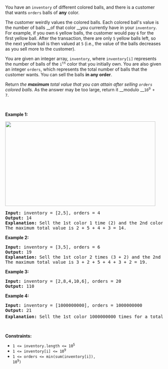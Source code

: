 You have an `` inventory `` of different colored balls, and there is a customer that wants `` orders `` balls of __any__ color.

The customer weirdly values the colored balls. Each colored ball's value is the number of balls __of that color&nbsp;__you currently have in your `` inventory ``. For example, if you own `` 6 `` yellow balls, the customer would pay `` 6 `` for the first yellow ball. After the transaction, there are only `` 5 `` yellow balls left, so the next yellow ball is then valued at `` 5 `` (i.e., the value of the balls decreases as you sell more to the customer).

You are given an integer array, `` inventory ``, where `` inventory[i] `` represents the number of balls of the <code>i<sup>th</sup></code> color that you initially own. You are also given an integer `` orders ``, which represents the total number of balls that the customer wants. You can sell the balls __in any order__.

Return _the __maximum__ total value that you can attain after selling _`` orders ``_ colored balls_. As the answer may be too large, return it __modulo __<code>10<sup>9 </sup>+ 7</code>.

&nbsp;

__Example 1:__

<img alt="" src="https://assets.leetcode.com/uploads/2020/11/05/jj.gif" style="width: 480px; height: 270px;"/>

<pre>
<strong>Input:</strong> inventory = [2,5], orders = 4
<strong>Output:</strong> 14
<strong>Explanation:</strong> Sell the 1st color 1 time (2) and the 2nd color 3 times (5 + 4 + 3).
The maximum total value is 2 + 5 + 4 + 3 = 14.
</pre>

__Example 2:__

<pre>
<strong>Input:</strong> inventory = [3,5], orders = 6
<strong>Output:</strong> 19
<strong>Explanation: </strong>Sell the 1st color 2 times (3 + 2) and the 2nd color 4 times (5 + 4 + 3 + 2).
The maximum total value is 3 + 2 + 5 + 4 + 3 + 2 = 19.
</pre>

__Example 3:__

<pre>
<strong>Input:</strong> inventory = [2,8,4,10,6], orders = 20
<strong>Output:</strong> 110
</pre>

__Example 4:__

<pre>
<strong>Input:</strong> inventory = [1000000000], orders = 1000000000
<strong>Output:</strong> 21
<strong>Explanation: </strong>Sell the 1st color 1000000000 times for a total value of 500000000500000000. 500000000500000000 modulo 10<sup>9 </sup>+ 7 = 21.
</pre>

&nbsp;

__Constraints:__

*   <code>1 &lt;= inventory.length &lt;= 10<sup>5</sup></code>
*   <code>1 &lt;= inventory[i] &lt;= 10<sup>9</sup></code>
*   <code>1 &lt;= orders &lt;= min(sum(inventory[i]), 10<sup>9</sup>)</code>